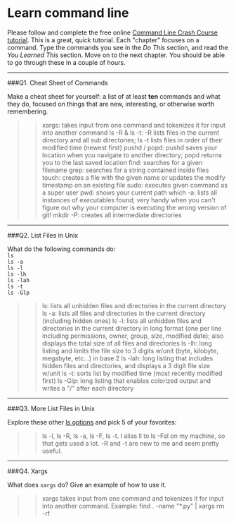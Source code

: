 # Learn command line

Please follow and complete the free online [Command Line Crash Course
tutorial](http://cli.learncodethehardway.org/book/). This is a great,
quick tutorial. Each "chapter" focuses on a command. Type the commands
you see in the _Do This_ section, and read the _You Learned This_
section. Move on to the next chapter. You should be able to go through
these in a couple of hours.

---

###Q1.  Cheat Sheet of Commands  

Make a cheat sheet for yourself: a list of at least **ten** commands and what they do, focused on things that are new, interesting, or otherwise worth remembering.

> > xargs: takes input from one command and tokenizes it for input into another command
ls -R & ls -t: -R lists files in the current directory and all sub directories; ls -t lists files in order of their modified time (newest first)
pushd / popd: pushd saves your location when you navigate to another directory; popd returns you to the last saved location
find: searches for a given filename
grep: searches for a string contained inside files
touch: creates a file with the given name or updates the modify timestamp on an existing file
sudo: executes given command as a super user
pwd: shows your current path
which -a: lists all instances of executables found; very handy when you can't figure out why your computer is executing the wrong version of git!
mkdir -P: creates all intermediate directories


---

###Q2.  List Files in Unix   

What do the following commands do:  
`ls`  
`ls -a`  
`ls -l`  
`ls -lh`  
`ls -lah`  
`ls -t`  
`ls -Glp`  

> > ls: lists all unhidden files and directories in the current directory
> > ls -a: lists all files and directories in the current directory (including hidden ones)
> > ls -l: lists all unhidden files and directories in the current directory in long format (one per line including permissions, owner, group, size, modified date); also displays the total size of all files and directories
> > ls -lh: long listing and limits the file size to 3 digits w/unit (byte, kilobyte, megabyte, etc...) in base 2
> > ls -lah: long listing that includes hidden files and directories, and displays a 3 digit file size w/unit
> > ls -t: sorts list by modified time (most recently modified first)
> > ls -Glp: long listing that enables colorized output and writes a "/" after each directory

---

###Q3.  More List Files in Unix  

Explore these other [ls options](http://www.techonthenet.com/unix/basic/ls.php) and pick 5 of your favorites:

> > ls -l, ls -R, ls -a, ls -F, ls -t. I alias ll to ls -Fal on my machine, so that gets used a lot. -R and -t are new to me and seem pretty useful.

---

###Q4.  Xargs   

What does `xargs` do? Give an example of how to use it.

> > xargs takes input from one command and tokenizes it for input into another command. Example: find . -name "*.py" | xargs rm -rf

 

